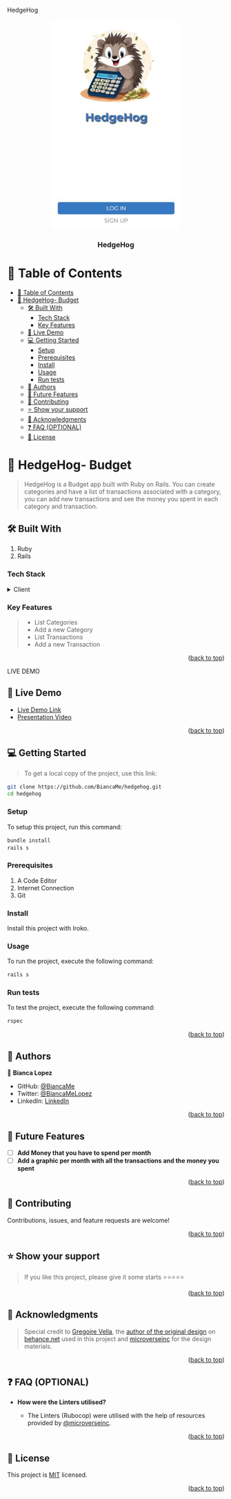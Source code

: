 <a name="readme-top">HedgeHog</a>

<div align="center">

 <!-- LOGO -->

  <img src="./app/assets/images/app.JPG" alt="app-home" width="300"  height="auto" />
  <br/>

<!-- MAIN HEADING -->

  <h3><b>HedgeHog</b></h3>

</div>

<!-- TABLE OF CONTENTS -->
# 📗 Table of Contents

- [📗 Table of Contents](#-table-of-contents)
- [📖 HedgeHog- Budget ](#-hedgehog--budget-)
  - [🛠 Built With ](#-built-with-)
    - [Tech Stack ](#tech-stack-)
    - [Key Features ](#key-features-)
  - [🚀 Live Demo ](#-live-demo-)
  - [💻 Getting Started ](#-getting-started-)
    - [Setup](#setup)
    - [Prerequisites](#prerequisites)
    - [Install](#install)
    - [Usage](#usage)
    - [Run tests](#run-tests)
  - [👥 Authors ](#-authors-)
  - [🔭 Future Features ](#-future-features-)
  - [🤝 Contributing ](#-contributing-)
  - [⭐️ Show your support ](#️-show-your-support-)
  - [🙏 Acknowledgments ](#-acknowledgments-)
  - [❓ FAQ (OPTIONAL) ](#-faq-optional-)
  - [📝 License ](#-license-)

<!-- INTRO -->
# 📖 HedgeHog- Budget <a name="about-project"></a>

> HedgeHog is a Budget app built with Ruby on Rails. You can create categories and have a list of transactions associated with a category, you can add new transactions and see the money you spent in each category and transaction.

## 🛠 Built With <a name="built-with"></a>
1. Ruby
2. Rails

### Tech Stack <a name="tech-stack"></a>

<details>
  <summary>Client</summary>
  <ul>
    <li><a href="https://www.ruby-lang.org/en/">Ruby</a></li>
    <li><a href="https://rubyonrails.org/">Rails</a></li>
  </ul>
</details>

<!-- Features -->

### Key Features <a name="key-features"></a>

> - List Categories
> - Add a new Category
> - List Transactions
> - Add a new Transaction

<p align="right">(<a href="#readme-top">back to top</a>)</p>

<!-- LIVE DEMO -->

LIVE DEMO
## 🚀 Live Demo <a name="live-demo"></a> 



- [Live Demo Link](https://hedgehog.onrender.com/)
- [Presentation Video](https://www.loom.com/share/6110bddc253c4c4fbd6d39d203b2c46f)

<p align="right">(<a href="#readme-top">back to top</a>)</p>

<!-- GETTING STARTED -->

## 💻 Getting Started <a name="getting-started"></a>

> To get a local copy of the project, use this link:
> 
```sh
git clone https://github.com/BiancaMe/hedgehog.git
cd hedgehog
```

<!-- SETUP -->
### Setup

To setup this project, run this command:

```sh
bundle install
rails s
```
### Prerequisites

1. A Code Editor
2. Internet Connection
3. Git

<!-- INSTALL -->
### Install

Install this project with Iroko.

### Usage

To run the project, execute the following command:

```sh
rails s
```
### Run tests
To test the project, execute the following command:
```sh
rspec
```
<p align="right">(<a href="#readme-top">back to top</a>)</p>

<!-- AUTHORS -->
## 👥 Authors <a name="authors"></a>

👤 **Bianca Lopez**

- GitHub: [@BiancaMe](https://github.com/BiancaMe)
- Twitter: [@BiancaMeLopez](https://twitter.com/BiancaMeLopez)
- LinkedIn: [LinkedIn](https://www.linkedin.com/in/bianca-lopez-55a4a3276/)

<p align="right">(<a href="#readme-top">back to top</a>)</p>

## 🔭 Future Features <a name="future-features"></a>

- [ ] **Add Money that you have to spend per month** 
- [ ] **Add a graphic per month with all the transactions and the money you spent**

<p align="right">(<a href="#readme-top">back to top</a>)</p>

<!-- CONTRIBUTION -->
## 🤝 Contributing <a name="contributing"></a>

Contributions, issues, and feature requests are welcome!

<p align="right">(<a href="#readme-top">back to top</a>)</p>

<!--SUPPORT -->

## ⭐️ Show your support <a name="support"></a>

> If you like this project, please give it some starts ⭐️⭐️⭐️⭐️⭐️

<p align="right">(<a href="#readme-top">back to top</a>)</p>

<!-- ACKNOWLEDGEMENTS -->
## 🙏 Acknowledgments <a name="acknowledgements"></a>

> Special credit to [Gregoire Vella](https://www.behance.net/gregoirevella), the [author of the original design](https://www.behance.net/gallery/19759151/Snapscan-iOs-design-and-branding?tracking_source=&) on [behance.net](https://www.behance.net/gallery/19759151/Snapscan-iOs-design-and-branding?tracking_source=&) used in this project and [microverseinc](https://github.com/microverseinc) for the design materials.

<p align="right">(<a href="#readme-top">back to top</a>)</p>

<!-- FAQS -->
## ❓ FAQ (OPTIONAL) <a name="faq"></a>

- **How were the Linters utilised?**

  - The Linters (Rubocop) were utilised with the help of resources provided by [@microverseinc](https://github.com/microverseinc).

<p align="right">(<a href="#readme-top">back to top</a>)</p>

<!-- LICENSE -->

## 📝 License <a name="license"></a>

This project is [MIT](./LICENSE) licensed.

<p align="right">(<a href="#readme-top">back to top</a>)</p>
